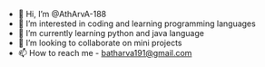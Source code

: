 - 👋 Hi, I’m @AthArvA-188
- 👀 I’m interested in coding and learning programming languages 
- 🌱 I’m currently learning python and java language 
- 💞️ I’m looking to collaborate on mini projects
- 📫 How to reach me - batharva191@gmail.com

<!---
AthArvA-188/AthArvA-188 is a ✨ special ✨ repository because its `README.md` (this file) appears on your GitHub profile.
You can click the Preview link to take a look at your changes.
--->
